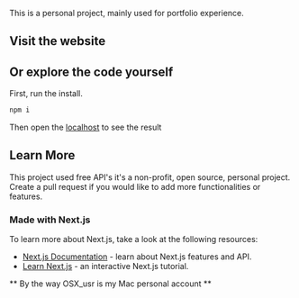 This is a personal project, mainly used for portfolio experience.

## Visit the website


## Or explore the code yourself

First, run the install.

```bash
npm i
```
Then open the [localhost](localhost:3000) to see the result

## Learn More

This project used free API's it's a non-profit, open source, personal project. Create a pull request if you would like to add more functionalities or features.

### Made with Next.js

To learn more about Next.js, take a look at the following resources:

- [Next.js Documentation](https://nextjs.org/docs) - learn about Next.js features and API.
- [Learn Next.js](https://nextjs.org/learn) - an interactive Next.js tutorial.

** By the way OSX_usr is my Mac personal account **
